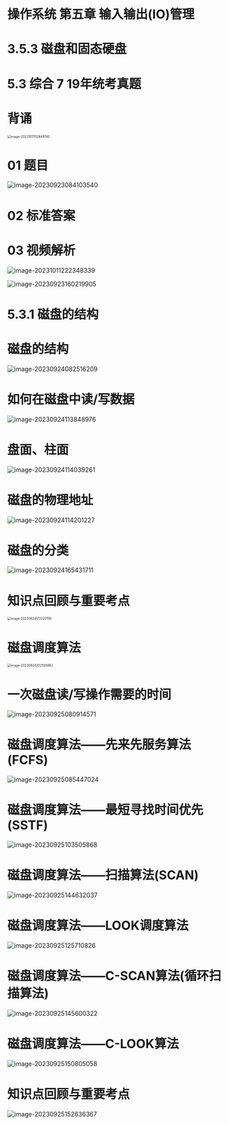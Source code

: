 # 操作系统 第五章 输入输出(IO)管理



# 3.5.3 磁盘和固态硬盘



# 5.3 综合 7 19年统考真题



# 背诵

<img src="https://cvp.oss-cn-shanghai.aliyuncs.com/picgo/202310111128946.png" alt="image-20231011112849740" style="zoom: 50%;" />



# 01 题目

![image-20230923084103540](https://cvp.oss-cn-shanghai.aliyuncs.com/picgo/202309230841673.png)



# 02 标准答案





# 03 视频解析

![image-20231011222348339](https://cvp.oss-cn-shanghai.aliyuncs.com/picgo/202310112223775.png)

![image-20230923160219905](https://cvp.oss-cn-shanghai.aliyuncs.com/picgo/202309231602567.png)



# 5.3.1 磁盘的结构



# 磁盘的结构

![image-20230924082516209](https://cvp.oss-cn-shanghai.aliyuncs.com/picgo/202309240825924.png)



# 如何在磁盘中读/写数据

![image-20230924113848976](https://cvp.oss-cn-shanghai.aliyuncs.com/picgo/202309241138216.png)



# 盘面、柱面

![image-20230924114039261](https://cvp.oss-cn-shanghai.aliyuncs.com/picgo/202309241140411.png)



# 磁盘的物理地址

![image-20230924114201227](https://cvp.oss-cn-shanghai.aliyuncs.com/picgo/202309241142438.png)



# 磁盘的分类

![image-20230924165431711](https://cvp.oss-cn-shanghai.aliyuncs.com/picgo/202309241654041.png)



# 知识点回顾与重要考点

<img src="https://cvp.oss-cn-shanghai.aliyuncs.com/picgo/202309241722309.png" alt="image-20230924172220156" style="zoom: 50%;" />



# 磁盘调度算法

<img src="https://cvp.oss-cn-shanghai.aliyuncs.com/picgo/202309242025972.png" alt="image-20230924202555882" style="zoom:50%;" />



# 一次磁盘读/写操作需要的时间

![image-20230925080914571](https://cvp.oss-cn-shanghai.aliyuncs.com/picgo/202309250809583.png)



# 磁盘调度算法——先来先服务算法(FCFS)

![image-20230925085447024](https://cvp.oss-cn-shanghai.aliyuncs.com/picgo/202309250854321.png)



# 磁盘调度算法——最短寻找时间优先(SSTF)

![image-20230925103505868](https://cvp.oss-cn-shanghai.aliyuncs.com/picgo/202309251035309.png)



# 磁盘调度算法——扫描算法(SCAN)

![image-20230925144632037](https://cvp.oss-cn-shanghai.aliyuncs.com/picgo/202309251446396.png)



# 磁盘调度算法——LOOK调度算法

![image-20230925125710826](https://cvp.oss-cn-shanghai.aliyuncs.com/picgo/202309251257013.png)



# 磁盘调度算法——C-SCAN算法(循环扫描算法)

![image-20230925145600322](https://cvp.oss-cn-shanghai.aliyuncs.com/picgo/202309251456664.png)



# 磁盘调度算法——C-LOOK算法

![image-20230925150805058](https://cvp.oss-cn-shanghai.aliyuncs.com/picgo/202309251508242.png)



# 知识点回顾与重要考点

![image-20230925152636367](https://cvp.oss-cn-shanghai.aliyuncs.com/picgo/202309251526553.png)
